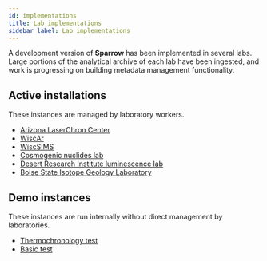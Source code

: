 ```yaml
---
id: implementations
title: Lab implementations
sidebar_label: Lab implementations
---
```


A development version of **Sparrow** has been implemented in several labs. Large
portions of the analytical archive of each lab have been ingested, and work is
progressing on building metadata management functionality.

## Active installations

These instances are managed by laboratory workers.

- [Arizona LaserChron Center](http://sparrow.laserchron.org)
- [WiscAr](https://wiscar-sparrow.geoscience.wisc.edu)
- [WiscSIMS](https://wiscsims-sparrow.geoscience.wisc.edu)
- [Cosmogenic nuclides lab](https://sparrow-cosmo.geoscience.wisc.edu)
- [Desert Research Institute luminescence lab](https://sparrow.dri.edu)
- [Boise State Isotope Geology Laboratory](http://sparrow.boisestate.edu)

## Demo instances

These instances are run internally without direct management by laboratories.

- [Thermochronology test](https://sparrow-data.org/thermochron-demo)
- [Basic test](https://sparrow-data.org/labs/basic-test)

